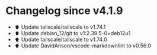 # Changelog since v4.1.9
- ⬆️ Update tailscale/tailscale to v1.74.1 
- ⬆️ Update debian_12/git to v1:2.39.5-0+deb12u1 
- ⬆️ Update tailscale/tailscale to v1.74.0 
- ⬆️ Update DavidAnson/vscode-markdownlint to v0.56.0 
